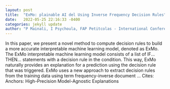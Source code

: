 ```yaml
---
layout: post
title:  "ExMo: plainable AI del Using Inverse Frequency Decision Rules"
date:   2022-05-25 22:16:33 -0400
categories: jekyll update
author: "P Mainali, I Psychoula, FAP Petitcolas - International Conference on Human …, 2022"
---
```

In this paper, we present a novel method to compute decision rules to build a more accurate interpretable machine learning model, denoted as ExMo. The ExMo interpretable machine learning model consists of a list of IF... THEN... statements with a decision rule in the condition. This way, ExMo naturally provides an explanation for a prediction using the decision rule that was triggered. ExMo uses a new approach to extract decision rules from the training data using term frequency-inverse document … Cites: ‪Anchors: High-Precision Model-Agnostic Explanations‬